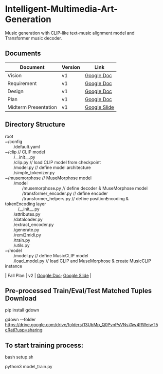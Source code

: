 # Intelligent-Multimedia-Art-Generation

Music generation with CLIP-like text-music alignment model and Transformer music decoder.

## Documents
| Document             | Version | Link                                                                                                                                |
|----------------------|---------|-------------------------------------------------------------------------------------------------------------------------------------|
| Vision               | v1      | [Google Doc](https://docs.google.com/document/d/1nXXPTrBMunDMKFK5zi0diH6auGFCNYr10UBuZXhbqMc/edit?usp=sharing)                                    |
| Requirement          | v1      | [Google Doc](https://docs.google.com/document/d/1OR6C8o-StwKZijQPvilHhEX7YncZJfTh/edit?usp=sharing&ouid=100645612073317945557&rtpof=true&sd=true) |
| Design               | v1      | [Google Doc](https://docs.google.com/document/d/1PWTMj7yC1GmBwJa2xMFi4Q0-vxIFWnJ5su-Z1_BGdII/edit?usp=sharing)                                    |
| Plan                 | v1      | [Google Doc](https://docs.google.com/document/d/1d4pKB81OoADSUBac-hzbuBLVFNRn6Rae5ga186-hsaI/edit?usp=sharing)                                    |
| Midterm Presentation | v1      | [Google Slide](https://docs.google.com/presentation/d/1eq4siGh2KAKda78kX-bInrw0dw_KqGriUX0oTFDo8-Y/edit?usp=sharing)                                |

## Directory Structure
root  
~/config  
  /default.yaml  
~/clip  // CLIP model  
  /\_\_init__.py  
  /clip.py // load CLIP model from checkpoint  
  /model.py // define model architecture  
  /simple_tokenizer.py  
~/musemorphose // MuseMorphose model  
  /model  
    /musemorphose.py // define decoder & MuseMorphose model  
    /transformer_encoder.py // define encoder  
    /transformer_helpers.py // define positionEncoding & tokenEncoding layer  
   /\_\_init__.py  
  /attributes.py  
  /dataloader.py  
  /extract_encoder.py  
  /generate.py  
  /remi2midi.py  
  /train.py  
  /utils.py  
~/model  
  /model.py // define MusicCLIP model  
  /load_model.py // load CLIP and MuseMorphose & create MusicCLIP instance  
    


| Fall Plan | v2      | [Google Doc](https://docs.google.com/document/d/1_a0rG6gzOxfX6jLB3J7rNbv8pEsRPXesW-zgkbh5gzQ/edit?usp=sharing); [Google Slide](https://docs.google.com/presentation/d/1f4tjkyhnWLSoIbj6C0oC1TAeV6_OxcBh/edit?usp=sharing&ouid=100645612073317945557&rtpof=true&sd=true)  |

## Pre-processed Train/Eval/Test Matched Tuples Download
pip install gdown

gdown --folder https://drive.google.com/drive/folders/13UbMp_Q0PvnPsVNs7Aw4RWeiwT5cRatl?usp=sharing


## To start training process:

bash setup.sh

python3 model_train.py
